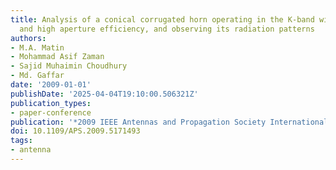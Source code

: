 ```yaml
---
title: Analysis of a conical corrugated horn operating in the K-band with low cross-polarization
  and high aperture efficiency, and observing its radiation patterns
authors:
- M.A. Matin
- Mohammad Asif Zaman
- Sajid Muhaimin Choudhury
- Md. Gaffar
date: '2009-01-01'
publishDate: '2025-04-04T19:10:00.506321Z'
publication_types:
- paper-conference
publication: '*2009 IEEE Antennas and Propagation Society International Symposium*'
doi: 10.1109/APS.2009.5171493
tags:
- antenna
---
```

